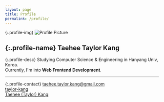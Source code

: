 ```yaml
---
layout: page
title: Profile
permalink: /profile/
---
```


{:.profile-img}
<img src="{{ site.baseurl }}/assets/profile.jpeg" title="Profile Picture" class="profile">  

{:.profile-name}
Taehee Taylor Kang  
-------------

{:.profile-desc}
Studying Computer Science & Engineering in Hanyang Univ, Korea.  
Currently, I'm into __Web Frontend Development__.

--------

{:.profile-contact}
<i class="fa fa-envelope"></i> [taehee.taylor.kang@gmail.com]()  
<i class="fa fa-github"></i> [taylor-kang](https://github.com/taylor-kang)  
<i class="fa fa-linkedin-square"></i> [Taehee (Taylor) Kang](https://www.linkedin.com/in/taehee-taylor-kang-184586147)  
